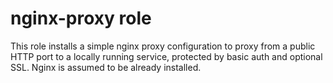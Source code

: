 nginx-proxy role
================

This role installs a simple nginx proxy configuration to proxy from a public HTTP port to a locally
running service, protected by basic auth and optional SSL.  Nginx is assumed to be already
installed.
